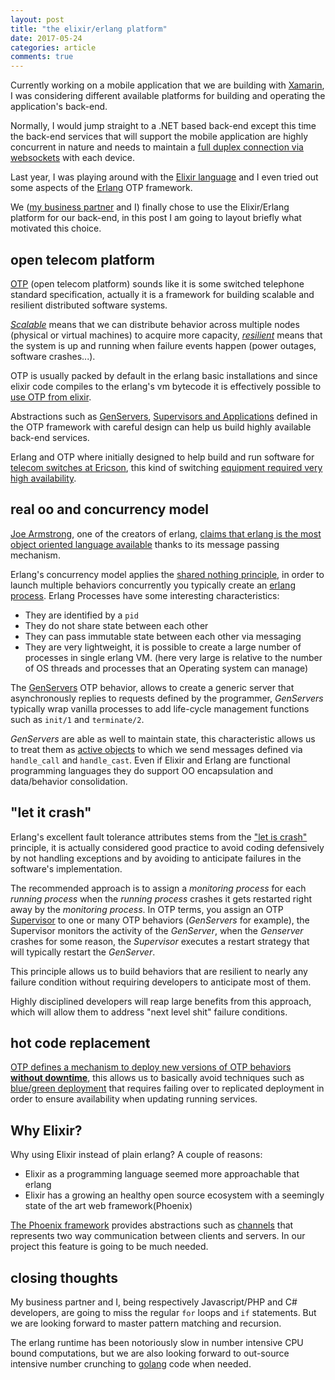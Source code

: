 ```yaml
---
layout: post
title: "the elixir/erlang platform"
date: 2017-05-24
categories: article
comments: true
---
```


Currently working on a mobile application that we are building with [Xamarin](https://www.xamarin.com/), I was considering different available platforms for building and operating the application's back-end.

Normally, I would jump straight to a .NET based back-end except this time the back-end services that will support the mobile application are highly concurrent in nature and needs to maintain a [full duplex connection via websockets](https://www.websocket.org/) with each device.

Last year, I was playing around with the [Elixir language](https://elixir-lang.org/) and I even tried out some aspects of the [Erlang](https://www.erlang.org/) OTP framework.

We ([my business partner](https://www.linkedin.com/in/andolsi-jihed-15a0b8a3/) and I) finally chose to use the Elixir/Erlang platform for our back-end, in this post I am going to layout briefly what motivated this choice.

## open telecom platform

[OTP](http://erlang.org/doc/system_architecture_intro/sys_arch_intro.html) (open telecom platform) sounds like it is some switched telephone standard specification, actually it is a framework for building scalable and resilient distributed software systems.

[*Scalable*](https://stackoverflow.com/questions/9420014/what-does-it-mean-scalability) means that we can distribute behavior across multiple nodes (physical or virtual machines) to acquire more capacity, [*resilient*](https://blog.giantswarm.io/reliability-not-enough-resilient-applications-containerized-microservices/) means that the system is up and running when failure events happen (power outages, software crashes...).

OTP is usually packed by default in the erlang basic installations and since elixir code compiles to the erlang's vm bytecode it is effectively possible to [use OTP from elixir](http://blog.jonharrington.org/static/using-otp-from-elixir/).

Abstractions such as [GenServers](https://elixir-lang.org/getting-started/mix-otp/genserver.html), [Supervisors and Applications](https://elixir-lang.org/getting-started/mix-otp/supervisor-and-application.html) defined in the OTP framework with careful design can help us build highly available back-end services.

Erlang and OTP where initially designed to help build and run software for [telecom switches at Ericson](http://www.methodsandtools.com/archive/erlang.php), this kind of switching [equipment required very high availability](https://stackoverflow.com/questions/8426897/erlangs-99-9999999-nine-nines-reliability).


## real oo and concurrency model

[Joe Armstrong](https://twitter.com/joeerl), one of the creators of erlang, [claims that erlang is the most object oriented language available](http://tech.noredink.com/post/142689001488/the-most-object-oriented-language) thanks to its message passing mechanism.

Erlang's concurrency model applies the [shared nothing principle](https://en.wikipedia.org/wiki/Shared_nothing_architecture), in order to launch multiple behaviors concurrently you typically create an [erlang process](http://erlang.org/doc/reference_manual/processes.html). Erlang Processes have some interesting characteristics:

- They are identified by a `pid`
- They do not share state between each other
- They can pass immutable state between each other via messaging
- They are very lightweight, it is possible to create a large number of processes in single erlang VM. (here very large is relative to the number of OS threads and processes that an Operating system can manage)

The [GenServers](https://elixir-lang.org/getting-started/mix-otp/genserver.html) OTP behavior, allows to create a generic server that asynchronously replies to requests defined by the programmer, *GenServers* typically wrap vanilla processes to add life-cycle management functions such as `init/1` and `terminate/2`.

*GenServers* are able as well to maintain state, this characteristic allows us to treat them as [active objects](https://madhuraoakblog.wordpress.com/2014/05/10/active-object-pattern/) to which we send messages defined via `handle_call` and `handle_cast`. Even if Elixir and Erlang are functional programming languages they do support OO encapsulation and data/behavior consolidation.

## "let it crash"

Erlang's excellent fault tolerance attributes stems from the ["let is crash"](http://wiki.c2.com/?LetItCrash) principle, it is actually considered good practice to avoid coding defensively by not handling exceptions and by avoiding to anticipate failures in the software's implementation.

The recommended approach is to assign a *monitoring process* for each *running process* when the *running process* crashes it gets restarted right away by the *monitoring process*. In OTP terms, you assign an OTP [Supervisor](http://erlang.org/doc/design_principles/sup_princ.html) to one or many OTP behaviors (*GenServers* for example), the Supervisor monitors the activity of the *GenServer*, when the *Genserver* crashes for some reason, the *Supervisor* executes a restart strategy that will typically restart the *GenServer*.

This principle allows us to build behaviors that are resilient to nearly any failure condition without requiring developers to anticipate most of them.

Highly disciplined developers will reap large benefits from this approach, which will allow them to address "next level shit" failure conditions.

## hot code replacement

[OTP defines a mechanism to deploy new versions of OTP behaviors **without downtime**](http://www.erlang-embedded.com/2013/10/minimal-downtime-in-flight-drone-firmware-upgrade-in-erlang/), this allows us to basically avoid techniques such as [blue/green deployment](https://docs.cloudfoundry.org/devguide/deploy-apps/blue-green.html) that requires failing over to replicated deployment in order to ensure availability when updating running services.

## Why Elixir?

Why using Elixir instead of plain erlang? A couple of reasons:

- Elixir as a programming language seemed more approachable that erlang
- Elixir has a growing an healthy open source ecosystem with a seemingly state of the art web framework(Phoenix)

[The Phoenix framework](http://www.phoenixframework.org/) provides abstractions such as [channels](http://www.phoenixframework.org/docs/channels) that represents two way communication between clients and servers. In our project this feature is going to be much needed.

## closing thoughts

My business partner and I, being respectively Javascript/PHP and C# developers, are going to miss the regular `for` loops and `if` statements.
But we are looking forward to master pattern matching and recursion.

The erlang runtime has been notoriously slow in number intensive CPU bound computations, but we are also looking forward to out-source intensive number crunching to [golang](https://golang.org/) code when needed.

